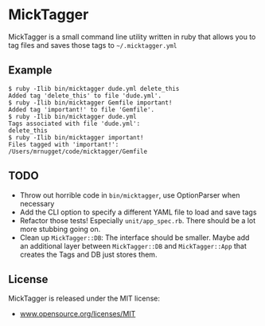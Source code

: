 # MickTagger

MickTagger is a small command line utility written in ruby that allows you to
tag files and saves those tags to `~/.micktagger.yml`

## Example

```
$ ruby -Ilib bin/micktagger dude.yml delete_this
Added tag 'delete_this' to file 'dude.yml'.
$ ruby -Ilib bin/micktagger Gemfile important!
Added tag 'important!' to file 'Gemfile'.
$ ruby -Ilib bin/micktagger dude.yml
Tags associated with file 'dude.yml':
delete_this
$ ruby -Ilib bin/micktagger important!
Files tagged with 'important!':
/Users/mrnugget/code/micktagger/Gemfile
```

## TODO

- Throw out horrible code in `bin/micktagger`, use OptionParser when necessary
- Add the CLI option to specify a different YAML file to load and save tags
- Refactor those tests! Especially `unit/app_spec.rb`. There should be a lot
  more stubbing going on.
- Clean up `MickTagger::DB`: The interface should be smaller. Maybe add an
  additional layer between `MickTagger::DB` and `MickTagger::App` that creates
  the Tags and DB just stores them.

## License

MickTagger is released under the MIT license:

- www.opensource.org/licenses/MIT
